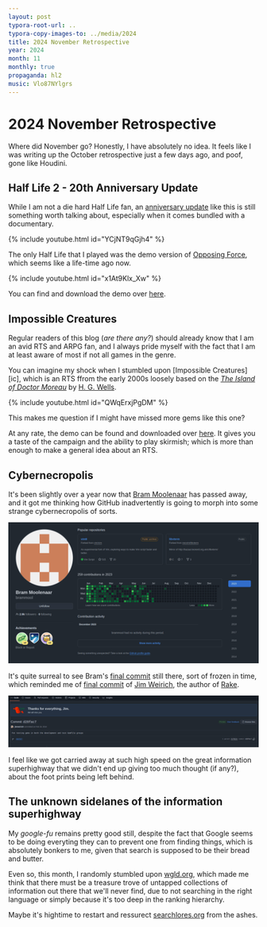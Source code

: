 ```yaml
---
layout: post
typora-root-url: ..
typora-copy-images-to: ../media/2024
title: 2024 November Retrospective
year: 2024
month: 11
monthly: true
propaganda: hl2
music: Vlo87NYlgrs
---
```


# 2024 November Retrospective

Where did November go? Honestly, I have absolutely no idea. It feels like I was writing up the October retrospective just a few days ago, and poof, gone like Houdini.

## Half Life 2 - 20th Anniversary Update

While I am not a die hard Half Life fan, an [anniversary update][hl2update] like this is still something worth talking about, especially when it comes bundled with a documentary.

{% include youtube.html id="YCjNT9qGjh4" %}

The only Half Life that I played was the demo version of [Opposing Force][hlof], which seems like a life-time ago now.

{% include youtube.html id="x1At9Klx_Xw" %}

You can find and download the demo over [here][hlopdemo].

## Impossible Creatures

Regular readers of this blog (*are there any?*) should already know that I am an avid RTS and ARPG fan, and I always pride myself with the fact that I am at least aware of most if not all games in the genre.

You can imagine my shock when I stumbled upon [Impossible Creatures][ic], which is an RTS ffrom the early 2000s loosely based on the [*The Island of Doctor Moreau*][drmoreau] by [H. G. Wells][hgwells].

{% include youtube.html id="QWqErxjPgDM" %}

This makes me question if I might have missed more gems like this one?

At any rate, the demo can be found and downloaded over [here][icdemo]. It gives you a taste of the campaign and the ability to play skirmish; which is more than enough to make a general idea about an RTS.

## Cybernecropolis

It's been slightly over a year now that [Bram Moolenaar][bramm] has passed away, and it got me thinking how GitHub inadvertently is going to morph into some strange cybernecropolis of sorts.

![bm](/media/2024/bm.png)

It's quite surreal to see Bram's [final commit][bmfinalcommit] still there, sort of frozen in time, which reminded me of [final commit][jwfinalcommit] of [Jim Weirich][jw], the author of [Rake][rake].

![jw](/media/2024/jw.png)

I feel like we got carried away at such high speed on the great information superhighway that we didn't end up giving too much thought (if any?), about the foot prints being left behind.

## The unknown sidelanes of the information superhighway

My *google-fu* remains pretty good still, despite the fact that Google seems to be doing everyting they can to prevent one from finding things, which is absolutely bonkers to me, given that search is supposed to be their bread and butter.

Even so, this month, I randomly stumbled upon [wgld.org][wgld.org], which made me think that there must be a treasure trove of untapped collections of information out there that we'll never find, due to not searching in the right language or simply because it's too deep in the ranking hierarchy.

Maybe it's hightime to restart and ressurect [searchlores.org][searchlores] from the ashes.

[hl2update]: https://www.half-life.com/en/halflife2/20th
[hlof]: https://en.wikipedia.org/wiki/Half-Life:_Opposing_Force
[drmoreau]: https://en.wikipedia.org/wiki/The_Island_of_Doctor_Moreau
[hgwells]: https://en.wikipedia.org/wiki/H._G._Wells
[bramm]: https://en.wikipedia.org/wiki/Bram_Moolenaar
[bmfinalcommit]: https://github.com/vim/vim/commit/16abd997c99b1a40fb0ba54889ce0cf44d7585b4
[jwfinalcommit]: https://github.com/jimweirich/wyriki/commit/d28fac7f18aeacb00d8ad3460a0a5a901617c2d4
[jw]: https://en.wikipedia.org/wiki/Jim_Weirich
[icdemo]: https://www.fileplanet.com/archive/p-60938/Impossible-Creatures-Single-Player-Demo
[hlopdemo]: https://www.fileplanet.com/archive/p-21969/Half-Life-Opposing-Force-Demo
[rake]: https://en.wikipedia.org/wiki/Rake_(software)
[wgld.org]: https://wgld.org/d/webgl2/w012.html
[fravia]: https://en.wikipedia.org/wiki/Fravia
[searchlores]: https://www.biostatisticien.eu/www.searchlores.org/indexo.htm
